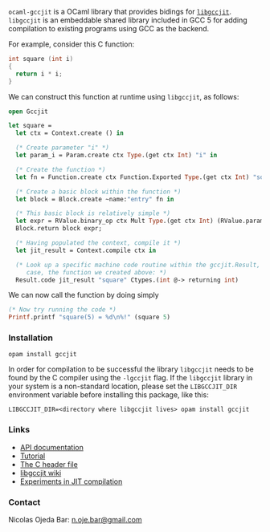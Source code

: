 `ocaml-gccjit` is a OCaml library that provides bidings for
[`libgccjit`](https://gcc.gnu.org/wiki/JIT).  `libgccjit` is an embeddable
shared library included in GCC 5 for adding compilation to existing programs
using GCC as the backend.

For example, consider this C function:

```c
int square (int i)
{
  return i * i;
}
```

We can construct this function at runtime using `libgccjit`, as follows:

```ocaml
open Gccjit

let square =
  let ctx = Context.create () in

  (* Create parameter "i" *)
  let param_i = Param.create ctx Type.(get ctx Int) "i" in

  (* Create the function *)
  let fn = Function.create ctx Function.Exported Type.(get ctx Int) "square" [ param_i ] in

  (* Create a basic block within the function *)
  let block = Block.create ~name:"entry" fn in

  (* This basic block is relatively simple *)
  let expr = RValue.binary_op ctx Mult Type.(get ctx Int) (RValue.param param_i) (RValue.param param_i) in
  Block.return block expr;

  (* Having populated the context, compile it *)
  let jit_result = Context.compile ctx in

  (* Look up a specific machine code routine within the gccjit.Result, in this
     case, the function we created above: *)
  Result.code jit_result "square" Ctypes.(int @-> returning int)
```

We can now call the function by doing simply
```ocaml
(* Now try running the code *)
Printf.printf "square(5) = %d\n%!" (square 5)
```

### Installation

```
opam install gccjit
```

In order for compilation to be successful the library `libgccjit` needs to be
found by the C compiler using the `-lgccjit` flag.  If the `libgccjit` library
in your system is a non-standard location, please set the `LIBGCCJIT_DIR`
environment variable before installing this package, like this:

```
LIBGCCJIT_DIR=<directory where libgccjit lives> opam install gccjit
```

### Links

- [API documentation](https://nojb.github.io/ocaml-gccjit)
- [Tutorial](https://github.com/nojb/ocaml-gccjit/wiki)
- [The C header file](https://github.com/gcc-mirror/gcc/blob/master/gcc/jit/libgccjit.h)
- [libgccjit wiki](https://gcc.gnu.org/wiki/JIT)
- [Experiments in JIT compilation](https://github.com/davidmalcolm/jittest)

### Contact

Nicolas Ojeda Bar: <n.oje.bar@gmail.com>
